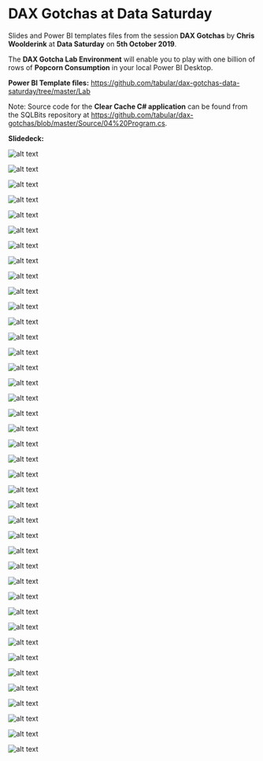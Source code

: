 # DAX Gotchas at Data Saturday
Slides and Power BI templates files from the session **DAX Gotchas** by **Chris Woolderink** at **Data Saturday** on **5th October 2019**.

The **DAX Gotcha Lab Environment** will enable you to play with one billion of rows of **Popcorn Consumption** in your local Power BI Desktop.

**Power BI Template files:** https://github.com/tabular/dax-gotchas-data-saturday/tree/master/Lab

Note: Source code for the **Clear Cache C# application** can be found from the SQLBits repository at https://github.com/tabular/dax-gotchas/blob/master/Source/04%20Program.cs.

**Slidedeck:**

![alt text](https://github.com/tabular/dax-gotchas-utrecht/blob/master/Documentation/Slide01.JPG "Slide 01")

![alt text](https://github.com/tabular/dax-gotchas-utrecht/blob/master/Documentation/Slide02.JPG "Slide 02")

![alt text](https://github.com/tabular/dax-gotchas-utrecht/blob/master/Documentation/Slide03.JPG "Slide 03")

![alt text](https://github.com/tabular/dax-gotchas-utrecht/blob/master/Documentation/Slide04.JPG "Slide 04")

![alt text](https://github.com/tabular/dax-gotchas-utrecht/blob/master/Documentation/Slide05.JPG "Slide 05")

![alt text](https://github.com/tabular/dax-gotchas-utrecht/blob/master/Documentation/Slide06.JPG "Slide 06")

![alt text](https://github.com/tabular/dax-gotchas-utrecht/blob/master/Documentation/Slide07.JPG "Slide 07")

![alt text](https://github.com/tabular/dax-gotchas-utrecht/blob/master/Documentation/Slide08.JPG "Slide 08")

![alt text](https://github.com/tabular/dax-gotchas-utrecht/blob/master/Documentation/Slide09.JPG "Slide 09")

![alt text](https://github.com/tabular/dax-gotchas-utrecht/blob/master/Documentation/Slide10.JPG "Slide 10")

![alt text](https://github.com/tabular/dax-gotchas-utrecht/blob/master/Documentation/Slide11.JPG "Slide 11")

![alt text](https://github.com/tabular/dax-gotchas-utrecht/blob/master/Documentation/Slide12.JPG "Slide 12")

![alt text](https://github.com/tabular/dax-gotchas-utrecht/blob/master/Documentation/Slide13.JPG "Slide 13")

![alt text](https://github.com/tabular/dax-gotchas-utrecht/blob/master/Documentation/Slide14.JPG "Slide 14")

![alt text](https://github.com/tabular/dax-gotchas-utrecht/blob/master/Documentation/Slide15.JPG "Slide 15")

![alt text](https://github.com/tabular/dax-gotchas-utrecht/blob/master/Documentation/Slide16.JPG "Slide 16")

![alt text](https://github.com/tabular/dax-gotchas-utrecht/blob/master/Documentation/Slide17.JPG "Slide 17")

![alt text](https://github.com/tabular/dax-gotchas-utrecht/blob/master/Documentation/Slide18.JPG "Slide 18")

![alt text](https://github.com/tabular/dax-gotchas-utrecht/blob/master/Documentation/Slide19.JPG "Slide 19")

![alt text](https://github.com/tabular/dax-gotchas-utrecht/blob/master/Documentation/Slide20.JPG "Slide 20")

![alt text](https://github.com/tabular/dax-gotchas-utrecht/blob/master/Documentation/Slide21.JPG "Slide 21")

![alt text](https://github.com/tabular/dax-gotchas-utrecht/blob/master/Documentation/Slide22.JPG "Slide 22")

![alt text](https://github.com/tabular/dax-gotchas-utrecht/blob/master/Documentation/Slide23.JPG "Slide 23")

![alt text](https://github.com/tabular/dax-gotchas-utrecht/blob/master/Documentation/Slide24.JPG "Slide 24")

![alt text](https://github.com/tabular/dax-gotchas-utrecht/blob/master/Documentation/Slide25.JPG "Slide 25")

![alt text](https://github.com/tabular/dax-gotchas-utrecht/blob/master/Documentation/Slide26.JPG "Slide 26")

![alt text](https://github.com/tabular/dax-gotchas-utrecht/blob/master/Documentation/Slide27.JPG "Slide 27")

![alt text](https://github.com/tabular/dax-gotchas-utrecht/blob/master/Documentation/Slide28.JPG "Slide 28")

![alt text](https://github.com/tabular/dax-gotchas-utrecht/blob/master/Documentation/Slide29.JPG "Slide 29")

![alt text](https://github.com/tabular/dax-gotchas-utrecht/blob/master/Documentation/Slide30.JPG "Slide 30")

![alt text](https://github.com/tabular/dax-gotchas-utrecht/blob/master/Documentation/Slide31.JPG "Slide 31")

![alt text](https://github.com/tabular/dax-gotchas-utrecht/blob/master/Documentation/Slide32.JPG "Slide 32")

![alt text](https://github.com/tabular/dax-gotchas-utrecht/blob/master/Documentation/Slide33.JPG "Slide 33")

![alt text](https://github.com/tabular/dax-gotchas-utrecht/blob/master/Documentation/Slide34.JPG "Slide 34")

![alt text](https://github.com/tabular/dax-gotchas-utrecht/blob/master/Documentation/Slide35.JPG "Slide 35")

![alt text](https://github.com/tabular/dax-gotchas-utrecht/blob/master/Documentation/Slide36.JPG "Slide 36")

![alt text](https://github.com/tabular/dax-gotchas-utrecht/blob/master/Documentation/Slide37.JPG "Slide 37")

![alt text](https://github.com/tabular/dax-gotchas-utrecht/blob/master/Documentation/Slide38.JPG "Slide 38")

![alt text](https://github.com/tabular/dax-gotchas-utrecht/blob/master/Documentation/Slide39.JPG "Slide 39")

![alt text](https://github.com/tabular/dax-gotchas-utrecht/blob/master/Documentation/Slide40.JPG "Slide 40")